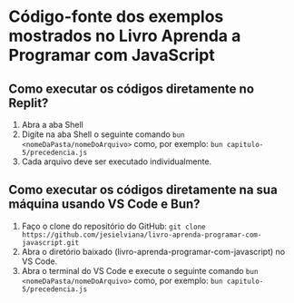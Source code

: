 # Código-fonte dos exemplos mostrados no Livro Aprenda a Programar com JavaScript

## Como executar os códigos diretamente no Replit?
1. Abra a aba Shell
2. Digite na aba Shell o seguinte comando `bun <nomeDaPasta/nomeDoArquivo>` como, por exemplo: `bun capitulo-5/precedencia.js`
3. Cada arquivo deve ser executado individualmente.

## Como executar os códigos diretamente na sua máquina usando VS Code e Bun?
1. Faço o clone do repositório do GitHub: `git clone https://github.com/jesielviana/livro-aprenda-programar-com-javascript.git`
2. Abra o diretório baixado (livro-aprenda-programar-com-javascript) no VS Code.
3. Abra o terminal do VS Code e execute o seguinte comando `bun <nomeDaPasta/nomeDoArquivo>` como, por exemplo: `bun capitulo-5/precedencia.js`